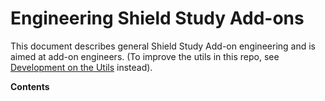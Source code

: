 # Engineering Shield Study Add-ons

This document describes general Shield Study Add-on engineering and is aimed at add-on engineers. (To improve the utils in this repo, see [Development on the Utils](./development-on-the-utils.md) instead).

<!-- START doctoc generated TOC please keep comment here to allow auto update -->

<!-- DON'T EDIT THIS SECTION, INSTEAD RE-RUN doctoc TO UPDATE -->

**Contents**

<!-- END doctoc generated TOC please keep comment here to allow auto update -->
